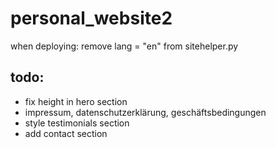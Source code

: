 # personal_website2

when deploying: remove lang = "en" from sitehelper.py

## todo:
- fix height in hero section
- impressum, datenschutzerklärung, geschäftsbedingungen 
- style testimonials section
- add contact section